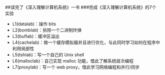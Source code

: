 ##读完了《深入理解计算机系统》一书
###完成《深入理解计算机系统》的7个实验

* L1(datalab)：操作 bits
* L2(bomblab)：拆除一个二进制炸弹
* L3(buflab)：缓冲区溢出
* L4(cachelab)：做一个缓存模拟器并且进行优化，与此同时学习如何在程序中利用局部性
* L5(tshlab)：写一个自己的 Unix shell
* L6(malloclab)：自己实现 malloc 功能，借此了解系统层次编程
* L7(proxylab)：写一个 web proxy，借此学习网络编程和并行/同步

